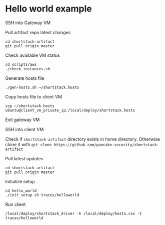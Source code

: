 # Hello world example

SSH into Gateway VM

Pull artifact repo latest changes

```
cd shortstack-artifact
git pull origin master
```

Check available VM status

```
cd scripts/aws
./check-instances.sh
```

Generate hosts file

```
./gen-hosts.sh ~/shortstack.hosts
```

Copy hosts file to client VM

```
scp ~/shortstack.hosts ubuntu@client_vm_private_ip:/local/deploy/shortstack.hosts
```

Exit gateway VM

SSH into client VM

Check if `shortstack-artifact` directory exists in home directory. Otherwise clone it with `git clone https://github.com/pancake-security/shortstack-artifact`

Pull latest updates

```
cd shortstack-artifact
git pull origin master
```

Initialize setup

```
cd hello_world
./init_setup.sh traces/helloworld
```

Run client

```
/local/deploy/shortstack_driver -h /local/deploy/hosts.csv -t traces/helloworld
```
